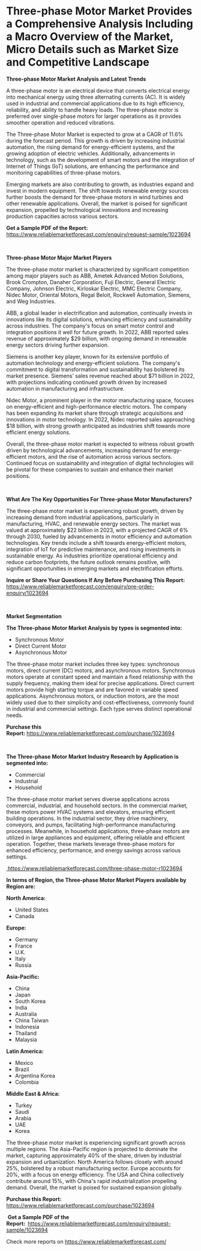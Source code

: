 <p><h1>Three-phase Motor Market Provides a Comprehensive Analysis Including a Macro Overview of the Market, Micro Details such as Market Size and Competitive Landscape</h1></p><p><strong>Three-phase Motor Market Analysis and Latest Trends</strong></p>
<p><p>A three-phase motor is an electrical device that converts electrical energy into mechanical energy using three alternating currents (AC). It is widely used in industrial and commercial applications due to its high efficiency, reliability, and ability to handle heavy loads. The three-phase motor is preferred over single-phase motors for larger operations as it provides smoother operation and reduced vibrations.</p><p>The Three-phase Motor Market is expected to grow at a CAGR of 11.6% during the forecast period. This growth is driven by increasing industrial automation, the rising demand for energy-efficient systems, and the growing adoption of electric vehicles. Additionally, advancements in technology, such as the development of smart motors and the integration of Internet of Things (IoT) solutions, are enhancing the performance and monitoring capabilities of three-phase motors.</p><p>Emerging markets are also contributing to growth, as industries expand and invest in modern equipment. The shift towards renewable energy sources further boosts the demand for three-phase motors in wind turbines and other renewable applications. Overall, the market is poised for significant expansion, propelled by technological innovations and increasing production capacities across various sectors.</p></p>
<p><strong>Get a Sample PDF of the Report:&nbsp;</strong> <a href="https://www.reliablemarketforecast.com/enquiry/request-sample/1023694?utm_campaign=2264&utm_medium=2&utm_source=Github&utm_content=ia&utm_term=24022025&utm_id=three-phase-motor">https://www.reliablemarketforecast.com/enquiry/request-sample/1023694</a></p>
<p>&nbsp;</p>
<p><strong>Three-phase Motor Major Market Players</strong></p>
<p><p>The three-phase motor market is characterized by significant competition among major players such as ABB, Ametek Advanced Motion Solutions, Brook Crompton, Danaher Corporation, Fuji Electric, General Electric Company, Johnson Electric, Kirloskar Electric, MMC Electric Company, Nidec Motor, Oriental Motors, Regal Beloit, Rockwell Automation, Siemens, and Weg Industries. </p><p>ABB, a global leader in electrification and automation, continually invests in innovations like its digital solutions, enhancing efficiency and sustainability across industries. The company's focus on smart motor control and integration positions it well for future growth. In 2022, ABB reported sales revenue of approximately $29 billion, with ongoing demand in renewable energy sectors driving further expansion.</p><p>Siemens is another key player, known for its extensive portfolio of automation technology and energy-efficient solutions. The company's commitment to digital transformation and sustainability has bolstered its market presence. Siemens’ sales revenue reached about $71 billion in 2022, with projections indicating continued growth driven by increased automation in manufacturing and infrastructure.</p><p>Nidec Motor, a prominent player in the motor manufacturing space, focuses on energy-efficient and high-performance electric motors. The company has been expanding its market share through strategic acquisitions and innovations in motor technology. In 2022, Nidec reported sales approaching $18 billion, with strong growth anticipated as industries shift towards more efficient energy solutions.</p><p>Overall, the three-phase motor market is expected to witness robust growth driven by technological advancements, increasing demand for energy-efficient motors, and the rise of automation across various sectors. Continued focus on sustainability and integration of digital technologies will be pivotal for these companies to sustain and enhance their market positions.</p></p>
<p>&nbsp;</p>
<p><strong>What Are The Key Opportunities For Three-phase Motor Manufacturers?</strong></p>
<p><p>The three-phase motor market is experiencing robust growth, driven by increasing demand from industrial applications, particularly in manufacturing, HVAC, and renewable energy sectors. The market was valued at approximately $22 billion in 2023, with a projected CAGR of 6% through 2030, fueled by advancements in motor efficiency and automation technologies. Key trends include a shift towards energy-efficient motors, integration of IoT for predictive maintenance, and rising investments in sustainable energy. As industries prioritize operational efficiency and reduce carbon footprints, the future outlook remains positive, with significant opportunities in emerging markets and electrification efforts.</p></p>
<p><strong>Inquire or Share Your Questions If Any Before Purchasing This Report:</strong> <a href="https://www.reliablemarketforecast.com/enquiry/pre-order-enquiry/1023694?utm_campaign=2264&utm_medium=2&utm_source=Github&utm_content=ia&utm_term=24022025&utm_id=three-phase-motor">https://www.reliablemarketforecast.com/enquiry/pre-order-enquiry/1023694</a></p>
<p>&nbsp;</p>
<p><strong>Market Segmentation</strong></p>
<p><strong>The Three-phase Motor Market Analysis by types is segmented into:</strong></p>
<p><ul><li>Synchronous Motor</li><li>Direct Current Motor</li><li>Asynchronous Motor</li></ul></p>
<p><p>The three-phase motor market includes three key types: synchronous motors, direct current (DC) motors, and asynchronous motors. Synchronous motors operate at constant speed and maintain a fixed relationship with the supply frequency, making them ideal for precise applications. Direct current motors provide high starting torque and are favored in variable speed applications. Asynchronous motors, or induction motors, are the most widely used due to their simplicity and cost-effectiveness, commonly found in industrial and commercial settings. Each type serves distinct operational needs.</p></p>
<p><strong>Purchase this Report:&nbsp;</strong><a href="https://www.reliablemarketforecast.com/purchase/1023694?utm_campaign=2264&utm_medium=2&utm_source=Github&utm_content=ia&utm_term=24022025&utm_id=three-phase-motor">https://www.reliablemarketforecast.com/purchase/1023694</a></p>
<p>&nbsp;</p>
<p><strong>The Three-phase Motor Market Industry Research by Application is segmented into:</strong></p>
<p><ul><li>Commercial</li><li>Industrial</li><li>Household</li></ul></p>
<p><p>The three-phase motor market serves diverse applications across commercial, industrial, and household sectors. In the commercial market, these motors power HVAC systems and elevators, ensuring efficient building operations. In the industrial sector, they drive machinery, conveyors, and pumps, facilitating high-performance manufacturing processes. Meanwhile, in household applications, three-phase motors are utilized in large appliances and equipment, offering reliable and efficient operation. Together, these markets leverage three-phase motors for enhanced efficiency, performance, and energy savings across various settings.</p></p>
<p><a href="https://www.reliablemarketforecast.com/three-phase-motor-r1023694?utm_campaign=2264&utm_medium=2&utm_source=Github&utm_content=ia&utm_term=24022025&utm_id=three-phase-motor">&nbsp;https://www.reliablemarketforecast.com/three-phase-motor-r1023694</a></p>
<p><strong>In terms of Region, the Three-phase Motor Market Players available by Region are:</strong></p>
<p>
    <p> <strong> North America: </strong>
        <ul>
            <li>United States</li>
            <li>Canada</li>
        </ul>
        </p> 
    <p> <strong> Europe: </strong>
        <ul>
            <li>Germany</li>
            <li>France</li>
            <li>U.K.</li>
            <li>Italy</li>
            <li>Russia</li>
        </ul>
        </p> 
    <p> <strong> Asia-Pacific: </strong>
        <ul>
            <li>China</li>
            <li>Japan</li>
            <li>South Korea</li>
            <li>India</li>
            <li>Australia</li>
            <li>China Taiwan</li>
            <li>Indonesia</li>
            <li>Thailand</li>
            <li>Malaysia</li>
        </ul>
        </p> 
    <p> <strong> Latin America: </strong>
        <ul>
            <li>Mexico</li>
            <li>Brazil</li>
            <li>Argentina Korea</li>
            <li>Colombia</li>
        </ul>
        </p> 
    <p> <strong> Middle East & Africa: </strong>
        <ul>
            <li>Turkey</li>
            <li>Saudi</li>
            <li>Arabia</li>
            <li>UAE</li>
            <li>Korea</li>
        </ul>
    </p>
    </p>
<p><p>The three-phase motor market is experiencing significant growth across multiple regions. The Asia-Pacific region is projected to dominate the market, capturing approximately 40% of the share, driven by industrial expansion and urbanization. North America follows closely with around 25%, bolstered by a robust manufacturing sector. Europe accounts for 20%, with a focus on energy efficiency. The USA and China collectively contribute around 15%, with China's rapid industrialization propelling demand. Overall, the market is poised for sustained expansion globally.</p></p>
<p><strong>Purchase this Report: </strong><a href="https://www.reliablemarketforecast.com/purchase/1023694?utm_campaign=2264&utm_medium=2&utm_source=Github&utm_content=ia&utm_term=24022025&utm_id=three-phase-motor">https://www.reliablemarketforecast.com/purchase/1023694</a></p>
<p>&nbsp;<strong>Get a Sample PDF of the Report:&nbsp;&nbsp;</strong><a href="https://www.reliablemarketforecast.com/enquiry/request-sample/1023694?utm_campaign=2264&utm_medium=2&utm_source=Github&utm_content=ia&utm_term=24022025&utm_id=three-phase-motor">https://www.reliablemarketforecast.com/enquiry/request-sample/1023694</a></p>
<p><strong></strong></p>
<p>Check more reports on <a href="https://www.reliablemarketforecast.com/?utm_campaign=2264&utm_medium=2&utm_source=Github&utm_content=ia&utm_term=24022025&utm_id=three-phase-motor">https://www.reliablemarketforecast.com/</a></p>